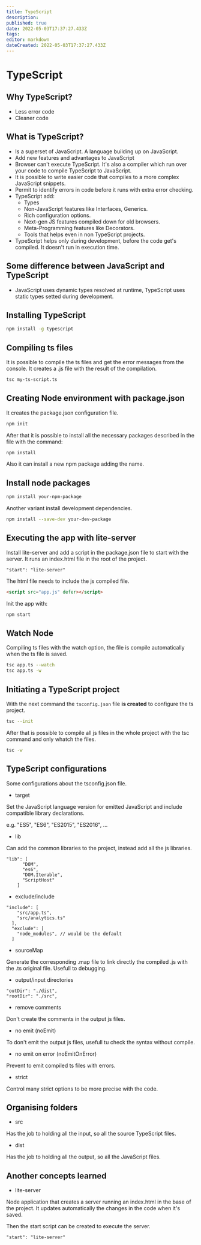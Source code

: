```yaml
---
title: TypeScript
description: 
published: true
date: 2022-05-03T17:37:27.433Z
tags: 
editor: markdown
dateCreated: 2022-05-03T17:37:27.433Z
---
```


# TypeScript

## Why TypeScript?

- Less error code
- Cleaner code

## What is TypeScript?

- Is a superset of JavaScript. A language building up on JavaScript.
- Add new features and advantages to JavaScript
- Browser can't execute TypeScript. It's also a compiler which run over your code to compile TypeScript to JavaScript.
- It is possible to write easier code that compiles to a more complex JavaScript snippets.
- Permit to identify errors in code before it runs with extra error checking.
- TypeScript add:
  - Types
  - Non-JavaScript features like Interfaces, Generics.
  - Rich configuration options.
  - Next-gen JS features compiled down for old browsers.
  - Meta-Programming features like Decorators.
  - Tools that helps even in non TypeScript projects.
- TypeScript helps only during development, before the code get's compiled. It doesn't run in execution time.

## Some difference between JavaScript and TypeScript

- JavaScript uses dynamic types resolved at runtime, TypeScript uses static types setted during development.

## Installing TypeScript

```bash
npm install -g typescript
```

## Compiling ts files

It is possible to compile the ts files and get the error messages from the console. It creates a .js file with the result of the compilation.

```bash
tsc my-ts-script.ts
```

## Creating Node environment with package.json

It creates the package.json configuration file.

```bash
npm init
```

After that it is possible to install all the necessary packages described in the file with the command:

```bash
npm install
```

Also it can install a new npm package adding the name.

## Install node packages

```bash
npm install your-npm-package
```

Another variant install development dependencies.

```bash
npm install --save-dev your-dev-package
```

## Executing the app with lite-server

Install lite-server and add a script in the package.json file to start with the server. It runs an index.html file in the root of the project.

```TypeScripton
"start": "lite-server"
```

The html file needs to include the js compiled file.

```html
<script src="app.js" defer></script>
```

Init the app with:

```bash
npm start
```

## Watch Node

Compiling ts files with the watch option, the file is compile automatically when the ts file is saved.

```bash
tsc app.ts --watch
tsc app.ts -w
```

## Initiating a TypeScript project

With the next command the `tsconfig.json` file **is created** to configure the ts project.

```bash
tsc --init
```

After that is possible to compile all js files in the whole project with the tsc command and only whatch the files.

```bash
tsc -w
```

## TypeScript configurations

Some configurations about the tsconfig.json file.

- target

Set the JavaScript language version for emitted JavaScript and include compatible library declarations.

e.g. "ES5", "ES6", "ES2015", "ES2016", ...

- lib

Can add the common libraries to the project, instead add all the js libraries.

```TypeScripton
"lib": [
      "DOM",
      "es6",
      "DOM.Iterable",
      "ScriptHost"
    ]
```

- exclude/include

```TypeScripton
"include": [
    "src/app.ts",
    "src/analytics.ts"
  ],
  "exclude": [
    "node_modules", // would be the default
  ]
```

- sourceMap

Generate the corresponding .map file to link directly the compiled .js with the .ts original file. Usefull to debugging.

- output/input directories

```TypeScripton
"outDir": "./dist",
"rootDir": "./src",
```

- remove comments

Don't create the comments in the output js files.

- no emit (noEmit)

To don't emit the output js files, usefull tu check the syntax without compile.

- no emit on error (noEmitOnError)

Prevent to emit compiled ts files with errors.

- strict

Control many strict options to be more precise with the code.

## Organising folders

- src

Has the job to holding all the input, so all the source TypeScript files.

- dist

Has the job to holding all the output, so all the JavaScript files.


## Another concepts learned

- lite-server

Node application that creates a server running an index.html in the base of the project. It updates automatically the changes in the code when it's saved.

Then the start script can be created to execute the server.

```TypeScripton
"start": "lite-server"